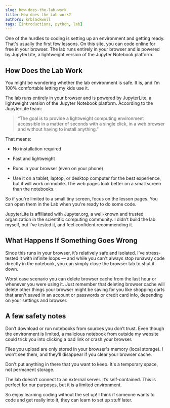 ```yaml
---
slug: how-does-the-lab-work
title: How does the Lab work?
authors: krblackwell
tags: [introductions, python, lab]
---
```


One of the hurdles to coding is setting up an environment and getting ready. That's usually the first few lessons. On this site, you can code online for free in your browser. The lab runs entirely in your browser and is powered by JupyterLite, a lightweight version of the Jupyter Notebook platform.

<!-- truncate -->

## How Does the Lab Work

You might be wondering whether the lab environment is safe. It is, and I’m 100% comfortable letting my kids use it.

The lab runs entirely in your browser and is powered by JupyterLite, a lightweight version of the Jupyter Notebook platform. According to the JupyterLite team:

>“The goal is to provide a lightweight computing environment accessible in a matter of
>seconds with a single click, in a web browser and without having to install anything.”

That means:

- No installation required

- Fast and lightweight

- Runs in your browser (even on your phone)

- Use it on a tablet, laptop, or desktop computer for the best experience, but it will work on mobile. The web pages look better on a small screen than the notebooks.

So if you're limited to a small tiny screen, focus on the lesson pages. You can open them in the Lab when you're ready to do some code.

JupyterLite is affiliated with Jupyter.org, a well-known and trusted organization in the scientific computing community. I didn’t build the lab myself, but I’ve tested it, and feel confident recommending it.

## What Happens If Something Goes Wrong

Since this runs in your browser, it’s relatively safe and isolated. I’ve stress-tested it with infinite loops — and while you can't always stop runaway code directly in the notebook, you can simply close the browser tab to shut it down.

Worst case scenario you can delete browser cache from the last hour or whenever you were using it. Just remember that deleting browser cache will delete other things your browser might be saving for you like shopping carts that aren't saved in an account or passwords or credit card info, depending on your settings and browser.

## A few safety notes

Don’t download or run notebooks from sources you don’t trust. Even though the environment is limited, a malicious notebook from outside my website could trick you into clicking a bad link or crash your browser.

Files you upload are only stored in your browser's memory (local storage). I won’t see them, and they’ll disappear if you clear your browser cache.

Don't put anything in there that you want to keep. It's a temporary space, not permanent storage.

The lab doesn’t connect to an external server. It’s self-contained. This is perfect for our purposes, but it is a limited environment.

So enjoy learning coding without the set up! I think if someone wants to code and get really into it, they can learn to set up stuff later.

